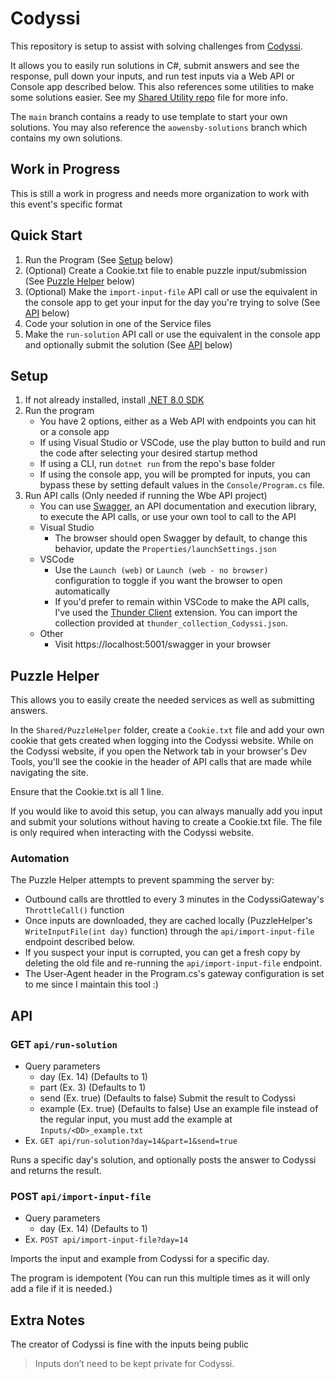 # Codyssi
This repository is setup to assist with solving challenges from [Codyssi](https://www.codyssi.com).

It allows you to easily run solutions in C#, submit answers and see the response, pull down your inputs, and run test inputs via a Web API or Console app described below.
This also references some utilities to make some solutions easier. See my [Shared Utility repo](https://github.com/austin-owensby/SharedUtilities) file for more info.

The `main` branch contains a ready to use template to start your own solutions.
You may also reference the `aowensby-solutions` branch which contains my own solutions.

## Work in Progress
This is still a work in progress and needs more organization to work with this event's specific format

## Quick Start
1. Run the Program (See [Setup](#setup) below)
1. (Optional) Create a Cookie.txt file to enable puzzle input/submission (See [Puzzle Helper](#puzzle-helper) below)
1. (Optional) Make the `import-input-file` API call or use the equivalent in the console app to get your input for the day you're trying to solve (See [API](#post-apiimport-input-file) below)
1. Code your solution in one of the Service files
1. Make the `run-solution` API call or use the equivalent in the console app and optionally submit the solution (See [API](#get-apirun-solution) below)

## Setup
1. If not already installed, install [.NET 8.0 SDK](https://dotnet.microsoft.com/en-us/download)
1. Run the program
   - You have 2 options, either as a Web API with endpoints you can hit or a console app
   - If using Visual Studio or VSCode, use the play button to build and run the code after selecting your desired startup method
   - If using a CLI, run `dotnet run` from the repo's base folder
   - If using the console app, you will be prompted for inputs, you can bypass these by setting default values in the `Console/Program.cs` file.
1. Run API calls (Only needed if running the Wbe API project)
   - You can use [Swagger](https://swagger.io/), an API documentation and execution library, to execute the API calls, or use your own tool to call to the API
   - Visual Studio
      - The browser should open Swagger by default, to change this behavior, update the `Properties/launchSettings.json`
   - VSCode
      - Use the `Launch (web)` or `Launch (web - no browser)` configuration to toggle if you want the browser to open automatically
      - If you'd prefer to remain within VSCode to make the API calls, I've used the [Thunder Client](https://marketplace.visualstudio.com/items?itemName=rangav.vscode-thunder-client) extension. You can import the collection provided at `thunder_collection_Codyssi.json`.
   - Other
      - Visit https://localhost:5001/swagger in your browser

## Puzzle Helper
This allows you to easily create the needed services as well as submitting answers.

In the `Shared/PuzzleHelper` folder, create a `Cookie.txt` file and add your own cookie that gets created when logging into the Codyssi website. While on the Codyssi website, if you open the Network tab in your browser's Dev Tools, you'll see the cookie in the header of API calls that are made while navigating the site.

Ensure that the Cookie.txt is all 1 line.

If you would like to avoid this setup, you can always manually add you input and submit your solutions without having to create a Cookie.txt file.
The file is only required when interacting with the Codyssi website.

### Automation
The Puzzle Helper attempts to prevent spamming the server by:
* Outbound calls are throttled to every 3 minutes in the CodyssiGateway's `ThrottleCall()` function
* Once inputs are downloaded, they are cached locally (PuzzleHelper's `WriteInputFile(int day)` function) through the `api/import-input-file` endpoint described below.
* If you suspect your input is corrupted, you can get a fresh copy by deleting the old file and re-running the `api/import-input-file` endpoint.
* The User-Agent header in the Program.cs's gateway configuration is set to me since I maintain this tool :)

## API

### GET `api/run-solution`
- Query parameters
   - day (Ex. 14) (Defaults to 1)
   - part (Ex. 3) (Defaults to 1)
   - send (Ex. true) (Defaults to false) Submit the result to Codyssi
   - example (Ex. true) (Defaults to false) Use an example file instead of the regular input, you must add the example at `Inputs/<DD>_example.txt`
- Ex. `GET api/run-solution?day=14&part=1&send=true`

Runs a specific day's solution, and optionally posts the answer to Codyssi and returns the result.

### POST `api/import-input-file`
- Query parameters
   - day (Ex. 14) (Defaults to 1)
- Ex. `POST api/import-input-file?day=14`

Imports the input and example from Codyssi for a specific day.

The program is idempotent (You can run this multiple times as it will only add a file if it is needed.)

## Extra Notes
The creator of Codyssi is fine with the inputs being public
> Inputs don’t need to be kept private for Codyssi.

